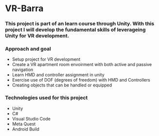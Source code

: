 # VR-Barra

### This project is part of an learn course through Unity. With this project I will develop the fundamental skills of leverageing Unity for VR development.

### Approach and goal
- Setup project for VR development
- Create a VR apartment room envoirment with both active and passive navigation
- Learn HMD and controller assignment in unity
- Exercise use of DOF (degrees of freedom) with HMD and Controllers
- Creating objects that can be handled or equipped

### Technologies used for this project
- Unity
- C#
- Visual Studio Code
- Meta Quest
- Android Build